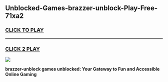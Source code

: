 
## Unblocked-Games-brazzer-unblock-Play-Free-71xa2
<h3>
<a href="https://premium76.site?title=brazzer-unblock&ref=12A">CLICK TO PLAY</a></h3>
<hr>

<h3>
<a href="https://premium76.site?title=brazzer-unblock&ref=12A">CLICK 2 PLAY</a>
  
</h3>

<a href="https://premium76.site?title=brazzer-unblock&ref=12A"><img src="https://clearcache.store/games.png"></a>


**brazzer-unblock games unblocked: Your Gateway to Fun and Accessible Online Gaming**
